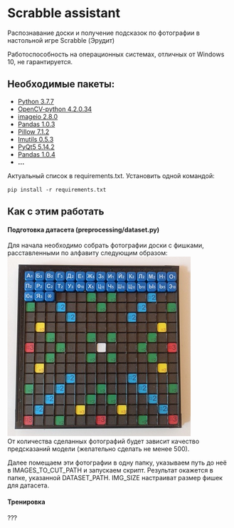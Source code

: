 # Scrabble assistant
Распознавание доски и получение подсказок по фотографии в настольной игре Scrabble (Эрудит)

Работоспособность на операционных системах, 
отличных от Windows 10, не гарантируется.
## Необходимые пакеты:
- [Python 3.7.7](https://www.python.org/)
- [OpenCV-python 4.2.0.34](https://pypi.org/project/opencv-python/)
- [imageio 2.8.0](https://imageio.readthedocs.io/en/stable/installation.html)
- [Pandas 1.0.3](https://github.com/pandas-dev/pandas/releases)
- [Pillow 7.1.2](https://python-pillow.org/)
- [Imutils 0.5.3](https://github.com/jrosebr1/imutils)
- [PyQt5 5.14.2](https://pypi.org/project/PyQt5/)
- [Pandas 1.0.4](https://pandas.pydata.org/)
- **...**

Актуальный список в requirements.txt. Установить одной командой:
```commandline
pip install -r requirements.txt
```
## Как с этим работать
#### Подготовка датасета (preprocessing/dataset.py)
Для начала необходимо собрать фотографии доски с фишками, 
расставленными по алфавиту следующим образом:  
![Доска для датасета](resources/for_readme/raw.jpg)  
От количества сделанных фотографий будет зависит качество предсказаний модели
(желательно сделать не менее 500).

Далее помещаем эти фотографии в одну папку, указываем путь до неё в 
IMAGES_TO_CUT_PATH и запускаем скрипт. Результат окажется в папке, 
указанной DATASET_PATH. IMG_SIZE настраиват размер фишек для датасета.

#### Тренировка
???